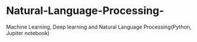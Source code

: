 # Natural-Language-Processing-
Machine Learning, Deep learning and Natural Language Processing(Python, Jupiter notebook)
